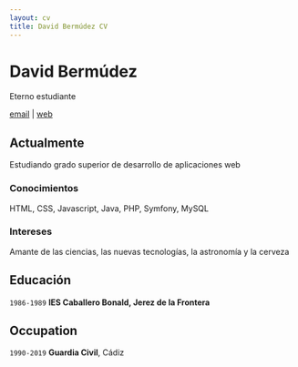 ```yaml
---
layout: cv
title: David Bermúdez CV
---
```

# David Bermúdez
Eterno estudiante

<div id="webaddress">
<a href="davidbermudez@jerez.es">email</a>
| <a href="http://davidbermudez.es">web</a>
</div>


## Actualmente

Estudiando grado superior de desarrollo de aplicaciones web

### Conocimientos 

HTML, CSS, Javascript, Java, PHP, Symfony, MySQL

### Intereses

Amante de las ciencias, las nuevas tecnologías, la astronomía y la cerveza

## Educación

`1986-1989`
__IES Caballero Bonald, Jerez de la Frontera__

## Occupation

`1990-2019`
__Guardia Civil__, Cádiz

<!-- ### Footer

Last updated: Nov 2018 -->


